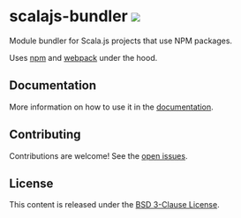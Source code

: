 scalajs-bundler [![](https://index.scala-lang.org/scalacenter/scalajs-bundler/sbt-scalajs-bundler/latest.svg)](https://index.scala-lang.org/scalacenter/scalajs-bundler)
==============

Module bundler for Scala.js projects that use NPM packages.

Uses [npm](https://www.npmjs.com) and [webpack](https://webpack.github.io/) under the hood.

## Documentation

More information on how to use it in the [documentation](https://scalacenter.github.io/scalajs-bundler).

## Contributing

Contributions are welcome! See the [open issues](https://github.com/scalacenter/scalajs-bundler/issues).

## License

This content is released under the [BSD 3-Clause License](http://opensource.org/licenses/BSD-3-Clause).

